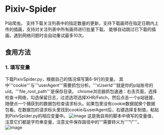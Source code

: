 # Pixiv-Spider
P站爬虫。
支持下载关注列表中的指定数量的更新，支持下载画师在指定日期内上传的插画，支持对关注列表中所有画师进行批量下载。
能够自动跳过已下载的插画，遇到网络问题时会自动重试最多10次。

## 食用方法

### 1. 填写变量
下载PixivSpider.py，根据自己的情况填写第6-9行的变量。
其中'''cookie'''与'''userAgent'''需要抓包分析。'''xUserId'''就是你的p站账号的uid。'''file_root_path'''是保存目录。
chrome浏览器抓包速通：右击页面，选择检查->网络，勾选保留日志，过滤选项选择XHR/Fetch，然后点击一个p站链接，随便点一个捕获到的数据包检查请求标头。如果包里没有cookie数据就换个数据包看。在数据包的请求标头里找到cookie与userAgent后，右键选择复制值，粘贴到PixivSpider.py的相应变量中。
![image](https://user-images.githubusercontent.com/108179220/197403710-d0eb522c-40be-49cd-8ca6-b238a5b0fa2d.png)
这是我自用的脚本中填写的变量值，注意它们都是字符串变量，注意文件保存路径中的"\"需要转义为'''"\\"'''。
![image](https://user-images.githubusercontent.com/108179220/197404175-01b79216-314d-451e-9e32-e9348ebe986d.png)
